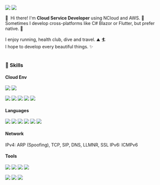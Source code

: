 <p>
  <a href="https://musclebear.tistory.com/" target="_blank"><img src="https://img.shields.io/badge/Blog-DD0B78?style=flat-square&logo=GitHub%20Sponsors&logoColor=white"/></a>
  <a href="mailto:devnk915@gmail.com" target="_blank"><img src="https://img.shields.io/badge/devnk915@gmail.com-EA4335?style=flat-square&logo=Gmail&logoColor=white"/></a>
</p>

<p>
  👋&nbsp; Hi there! I'm <b>Cloud Service Developer</b> using NCloud and AWS. 🚀<br/>
  Sometimes I develop cross-platforms like C# Blazor or Flutter, but prefer native. 💖<br/><br/>
  I enjoy running, health club, dive and travel. ⛰ 🏄<br/>
  I hope to develop every beautiful things. ✨ <br/><br/>
</p>

### 💪 Skills
#### Cloud Env
<p> 
  <img src="https://img.shields.io/badge/AmazonAWS-232F3E?style=flat-square&logo=AmazonAWS&logoColor=white"/>
  <img src="https://img.shields.io/badge/ncloud-NaverCloud-green?style=flat-square"/>
</p>
<p>
  <img src="https://img.shields.io/badge/Ansible-EE0000?style=flat-square&logo=Ansible&logoColor=white"/>
  <img src="https://img.shields.io/badge/Terraform-7B42BC?style=flat-square&logo=Terraform&logoColor=white"/>
  <img src="https://img.shields.io/badge/Docker-2496ED?style=flat-square&logo=Docker&logoColor=white"/>
  <img src="https://img.shields.io/badge/Kubernetes-326CE5?style=flat-square&logo=Kubernetes&logoColor=white"/>
  <img src="https://img.shields.io/badge/Istio-Istio-lightgrey?style=flat-square"/>
</p>
  
#### Languages
<p>
  <img src="https://img.shields.io/badge/Go-00ADD8?style=flat-square&logo=Go&logoColor=white"/>
  <img src="https://img.shields.io/badge/C-A8B9CC?style=flat-square&logo=C&logoColor=white"/>
  <img src="https://img.shields.io/badge/C++-00599C?style=flat-square&logo=C++&logoColor=white"/>
  <img src="https://img.shields.io/badge/CSharp-239120?style=flat-square&logo=CSharp&logoColor=white"/>
  <img src="https://img.shields.io/badge/Python-3776AB?style=flat-square&logo=Python&logoColor=white"/>
  <img src="https://img.shields.io/badge/Vue.js-4FC08D?style=flat-square&logo=Vue.JS&logoColor=white"/>
</p>

#### Network
<p>
  IPv4: ARP (Spoofing), TCP, SIP, DNS, LLMNR, SSL
  IPv6: ICMPv6
</p>

#### Tools
<p>
  <img src="https://img.shields.io/badge/Git-F05032?style=flat-square&logo=Git&logoColor=white"/>
  <img src="https://img.shields.io/badge/Swagger-85EA2D?style=flat-square&logo=Swagger&logoColor=black"/>
  <img src="https://img.shields.io/badge/VisualStudioCode-007ACC?style=flat-square&logo=VisualStudioCode&logoColor=white"/>
  <img src="https://img.shields.io/badge/Jira-0052CC?style=flat-square&logo=Jira&logoColor=white"/>
</p>
<p>
  <img src="https://img.shields.io/badge/Jenkins-024939?style=flat-square&logo=Jenkins&logoColor=white"/>
  <img src="https://img.shields.io/badge/Bamboo-0052CC?style=flat-square&logo=Bamboo&logoColor=white"/>
  <img src="https://img.shields.io/badge/RobotFramework-000000?style=flat-square&logo=RobotFramework&logoColor=white"/>
  
</p>
